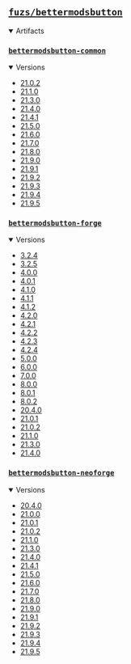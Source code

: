 ## [`fuzs/bettermodsbutton`](.)

<details open>
<summary>Artifacts</summary>

### [`bettermodsbutton-common`](./bettermodsbutton-common)
<details open>
<summary>Versions</summary>

- [21.0.2](./bettermodsbutton-common/21.0.2)
- [21.1.0](./bettermodsbutton-common/21.1.0)
- [21.3.0](./bettermodsbutton-common/21.3.0)
- [21.4.0](./bettermodsbutton-common/21.4.0)
- [21.4.1](./bettermodsbutton-common/21.4.1)
- [21.5.0](./bettermodsbutton-common/21.5.0)
- [21.6.0](./bettermodsbutton-common/21.6.0)
- [21.7.0](./bettermodsbutton-common/21.7.0)
- [21.8.0](./bettermodsbutton-common/21.8.0)
- [21.9.0](./bettermodsbutton-common/21.9.0)
- [21.9.1](./bettermodsbutton-common/21.9.1)
- [21.9.2](./bettermodsbutton-common/21.9.2)
- [21.9.3](./bettermodsbutton-common/21.9.3)
- [21.9.4](./bettermodsbutton-common/21.9.4)
- [21.9.5](./bettermodsbutton-common/21.9.5)
</details>

### [`bettermodsbutton-forge`](./bettermodsbutton-forge)
<details open>
<summary>Versions</summary>

- [3.2.4](./bettermodsbutton-forge/3.2.4)
- [3.2.5](./bettermodsbutton-forge/3.2.5)
- [4.0.0](./bettermodsbutton-forge/4.0.0)
- [4.0.1](./bettermodsbutton-forge/4.0.1)
- [4.1.0](./bettermodsbutton-forge/4.1.0)
- [4.1.1](./bettermodsbutton-forge/4.1.1)
- [4.1.2](./bettermodsbutton-forge/4.1.2)
- [4.2.0](./bettermodsbutton-forge/4.2.0)
- [4.2.1](./bettermodsbutton-forge/4.2.1)
- [4.2.2](./bettermodsbutton-forge/4.2.2)
- [4.2.3](./bettermodsbutton-forge/4.2.3)
- [4.2.4](./bettermodsbutton-forge/4.2.4)
- [5.0.0](./bettermodsbutton-forge/5.0.0)
- [6.0.0](./bettermodsbutton-forge/6.0.0)
- [7.0.0](./bettermodsbutton-forge/7.0.0)
- [8.0.0](./bettermodsbutton-forge/8.0.0)
- [8.0.1](./bettermodsbutton-forge/8.0.1)
- [8.0.2](./bettermodsbutton-forge/8.0.2)
- [20.4.0](./bettermodsbutton-forge/20.4.0)
- [21.0.1](./bettermodsbutton-forge/21.0.1)
- [21.0.2](./bettermodsbutton-forge/21.0.2)
- [21.1.0](./bettermodsbutton-forge/21.1.0)
- [21.3.0](./bettermodsbutton-forge/21.3.0)
- [21.4.0](./bettermodsbutton-forge/21.4.0)
</details>

### [`bettermodsbutton-neoforge`](./bettermodsbutton-neoforge)
<details open>
<summary>Versions</summary>

- [20.4.0](./bettermodsbutton-neoforge/20.4.0)
- [21.0.0](./bettermodsbutton-neoforge/21.0.0)
- [21.0.1](./bettermodsbutton-neoforge/21.0.1)
- [21.0.2](./bettermodsbutton-neoforge/21.0.2)
- [21.1.0](./bettermodsbutton-neoforge/21.1.0)
- [21.3.0](./bettermodsbutton-neoforge/21.3.0)
- [21.4.0](./bettermodsbutton-neoforge/21.4.0)
- [21.4.1](./bettermodsbutton-neoforge/21.4.1)
- [21.5.0](./bettermodsbutton-neoforge/21.5.0)
- [21.6.0](./bettermodsbutton-neoforge/21.6.0)
- [21.7.0](./bettermodsbutton-neoforge/21.7.0)
- [21.8.0](./bettermodsbutton-neoforge/21.8.0)
- [21.9.0](./bettermodsbutton-neoforge/21.9.0)
- [21.9.1](./bettermodsbutton-neoforge/21.9.1)
- [21.9.2](./bettermodsbutton-neoforge/21.9.2)
- [21.9.3](./bettermodsbutton-neoforge/21.9.3)
- [21.9.4](./bettermodsbutton-neoforge/21.9.4)
- [21.9.5](./bettermodsbutton-neoforge/21.9.5)
</details>

</details>
